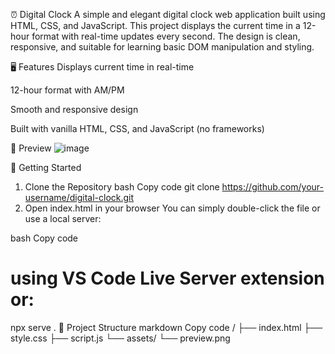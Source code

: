 ⏰ Digital Clock
A simple and elegant digital clock web application built using HTML, CSS, and JavaScript. This project displays the current time in a 12-hour format with real-time updates every second. The design is clean, responsive, and suitable for learning basic DOM manipulation and styling.

🖥️ Features
Displays current time in real-time

12-hour format with AM/PM

Smooth and responsive design

Built with vanilla HTML, CSS, and JavaScript (no frameworks)

📸 Preview
![image](https://github.com/user-attachments/assets/ac3b75dc-1c31-4340-8220-67fc8aa6f9ac)


🚀 Getting Started
1. Clone the Repository
bash
Copy code
git clone https://github.com/your-username/digital-clock.git
2. Open index.html in your browser
You can simply double-click the file or use a local server:

bash
Copy code
# using VS Code Live Server extension or:
npx serve .
📁 Project Structure
markdown
Copy code
/
├── index.html
├── style.css
├── script.js
└── assets/
    └── preview.png
